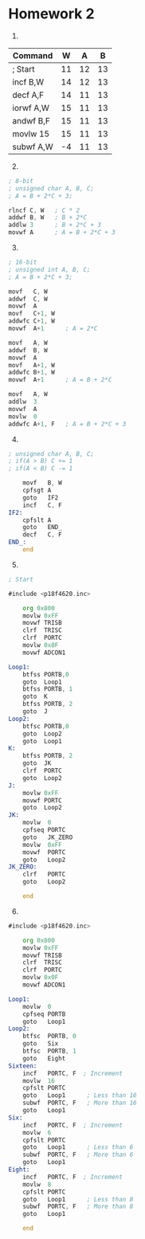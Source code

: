 # Homework 2

1. 

| Command   | W   | A   | B   |
| --------- | --- | --- | --- |
| ; Start   | 11  | 12  | 13  |
| incf B,W  | 14  | 12  | 13  |
| decf A,F  | 14  | 11  | 13  |
| iorwf A,W | 15  | 11  | 13  |
| andwf B,F | 15  | 11  | 13  |
| movlw 15  | 15  | 11  | 13  |
| subwf A,W | -4  | 11  | 13  |
2.
```asm
; 8-bit
; unsigned char A, B, C;
; A = B + 2*C + 3;

rlncf C, W   ; C * 2
addwf B, W   ; B + 2*C
addlw 3      ; B + 2*C + 3
movwf A      ; A = B + 2*C + 3
```
3.
```asm
; 16-bit
; unsigned int A, B, C;
; A = B + 2*C + 3;

movf   C, W
addwf  C, W
movwf  A
movf   C+1, W
addwfc C+1, W
movwf  A+1      ; A = 2*C

movf   A, W
addwf  B, W
movwf  A
movf   A+1, W
addwfc B+1, W
movwf  A+1      ; A = B + 2*C

movf   A, W
addlw  3
movwf  A
movlw  0
addwfc A+1, F   ; A = B + 2*C + 3
```
4.
```asm
; unsigned char A, B, C;
; if(A > B) C += 1
; if(A < B) C -= 1

    movf   B, W
    cpfsgt A
    goto   IF2
    incf   C, F
IF2:
    cpfslt A
    goto   END_
    decf   C, F
END_:
    end
```
5.
```asm
; Start

#include <p18f4620.inc> 

    org 0x800
    movlw 0xFF
    movwf TRISB
    clrf  TRISC
    clrf  PORTC
    movlw 0x0F
    movwf ADCON1

Loop1:
    btfss PORTB,0
    goto  Loop1
    btfss PORTB, 1
    goto  K
    btfss PORTB, 2
    goto  J
Loop2:
    btfsc PORTB,0
    goto  Loop2
    goto  Loop1
K:
    btfss PORTB, 2
    goto  JK
    clrf  PORTC
    goto  Loop2
J:
    movlw 0xFF
    movwf PORTC
    goto  Loop2
JK:
    movlw  0
    cpfseq PORTC
    goto   JK_ZERO
    movlw  0xFF
    movwf  PORTC
    goto   Loop2
JK_ZERO:
    clrf   PORTC
    goto   Loop2

    end
```
6.
```asm
#include <p18f4620.inc> 

    org 0x800
    movlw 0xFF
    movwf TRISB
    clrf  TRISC
    clrf  PORTC
    movlw 0x0F
    movwf ADCON1

Loop1:
    movlw  0
    cpfseq PORTB
    goto   Loop1
Loop2:
    btfsc  PORTB, 0
    goto   Six
    btfsc  PORTB, 1
    goto   Eight
Sixteen:
    incf   PORTC, F  ; Increment
    movlw  16
    cpfslt PORTC
    goto   Loop1      ; Less than 16
    subwf  PORTC, F   ; More than 16
    goto   Loop1
Six:
    incf   PORTC, F  ; Increment
    movlw  6
    cpfslt PORTC
    goto   Loop1      ; Less than 6
    subwf  PORTC, F   ; More than 6
    goto   Loop1
Eight:
    incf   PORTC, F  ; Increment
    movlw  8
    cpfslt PORTC
    goto   Loop1      ; Less than 8
    subwf  PORTC, F   ; More than 8
    goto   Loop1

    end
```
